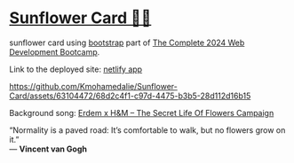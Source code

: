 # [Sunflower Card 🌻🎴](https://sunflowercard.netlify.app/)
sunflower card using [bootstrap](https://getbootstrap.com/) part of [The Complete 2024 Web Development Bootcamp](https://www.udemy.com/course/the-complete-web-development-bootcamp/learn/lecture/37368626?start=45#overview). 

Link to the deployed site: [netlify app](https://sunflowercard.netlify.app/)




https://github.com/Kmohamedalie/Sunflower-Card/assets/63104472/68d2c4f1-c97d-4475-b3b5-28d112d16b15


Background song: [Erdem x H&M – The Secret Life Of Flowers Campaign](https://www.youtube.com/watch?v=nEKWyHxxWsc)

“Normality is a paved road: It’s comfortable to walk,﻿ but no flowers grow on it.” <br>
― **Vincent van Gogh**
